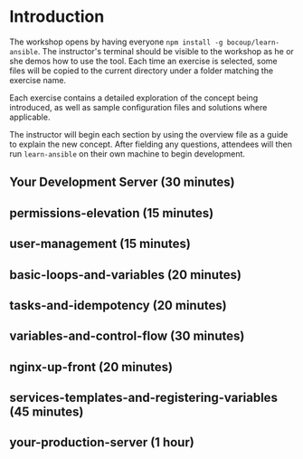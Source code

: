 # Introduction

The workshop opens by having everyone `npm install -g bocoup/learn-ansible`.
The instructor's terminal should be visible to the workshop as he or she demos
how to use the tool. Each time an exercise is selected, some files will be
copied to the current directory under a folder matching the exercise name.

Each exercise contains a detailed exploration of the concept being introduced,
as well as sample configuration files and solutions where applicable.

The instructor will begin each section by using the overview file as a guide to
explain the new concept. After fielding any questions, attendees will then run
`learn-ansible` on their own machine to begin development.

## Your Development Server (30 minutes)
## permissions-elevation (15 minutes)
## user-management (15 minutes)
## basic-loops-and-variables (20 minutes)
## tasks-and-idempotency (20 minutes)
## variables-and-control-flow (30 minutes)
## nginx-up-front (20 minutes)
## services-templates-and-registering-variables (45 minutes)
## your-production-server (1 hour)
